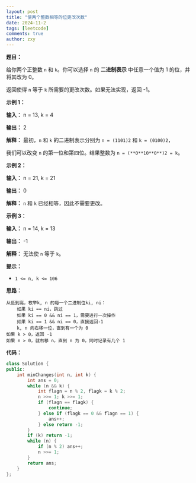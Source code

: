 ```yaml
---
layout: post
title: "使两个整数相等的位更改次数"
date: 2024-11-2
tags: [leetcode]
comments: true
author: zxy
---
```


**题目：**

给你两个正整数 `n` 和 `k`。你可以选择 `n` 的 **二进制表示** 中任意一个值为 1 的位，并将其改为 0。

返回使得 `n` 等于 `k` 所需要的更改次数。如果无法实现，返回 -1。

**示例 1：**

**输入：** n = 13, k = 4

**输出：** 2

**解释：**
最初，`n` 和 `k` 的二进制表示分别为 `n = (1101)2` 和 `k = (0100)2`，

我们可以改变 `n` 的第一位和第四位。结果整数为 `n = (**0**10**0**)2 = k`。

**示例 2：**

**输入：** n = 21, k = 21

**输出：** 0

**解释：**
`n` 和 `k` 已经相等，因此不需要更改。

**示例 3：**

**输入：** n = 14, k = 13

**输出：** -1

**解释：**
无法使 `n` 等于 `k`。

**提示：**

- `1 <= n, k <= 106`

**思路：**

```
从低到高，枚举k, n 的每一个二进制位ki, ni：
	如果 ki == ni，跳过
	如果 ki == 0 && ni == 1，需要进行一次操作
	如果 ki == 1 && ni == 0，直接返回-1
	k, n 向右移一位，直到有一个为 0
如果 k > 0，返回 -1
如果 n > 0，就右移 n，直到 n 为 0，同时记录有几个 1
```

**代码：**

```cpp
class Solution {
public:
    int minChanges(int n, int k) {
        int ans = 0;
        while (n && k) {
            int flagn = n % 2, flagk = k % 2;
            n >>= 1; k >>= 1;
            if (flagn == flagk) {
                continue;
            } else if (flagk == 0 && flagn == 1) {
                ans++;
            } else return -1;
        }
        if (k) return -1;
        while (n) {
            if (n % 2) ans++;
            n >>= 1;
        }
        return ans;
    }
};
```



